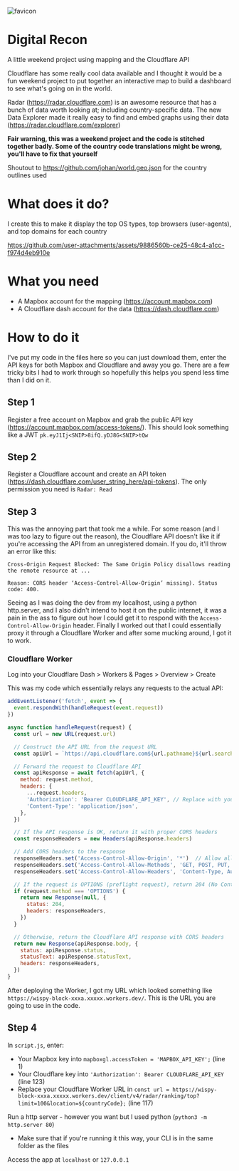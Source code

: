 ![favicon](https://github.com/user-attachments/assets/ddfb422b-f0d4-4aa3-8939-9ee3e638003a)

# Digital Recon
A little weekend project using mapping and the Cloudflare API

Cloudflare has some really cool data available and I thought it would be a fun weekend project to put together an interactive map to build a dashboard to see what's going on in the world.

Radar (https://radar.cloudflare.com) is an awesome resource that has a bunch of data worth looking at; including country-specific data. The new Data Explorer made it really easy to find and embed graphs using their data (https://radar.cloudflare.com/explorer)

**Fair warning, this was a weekend project and the code is stitched together badly. Some of the country code translations might be wrong, you'll have to fix that yourself**

Shoutout to https://github.com/johan/world.geo.json for the country outlines used

# What does it do?
I create this to make it display the top OS types, top browsers (user-agents), and top domains for each country

https://github.com/user-attachments/assets/9886560b-ce25-48c4-a1cc-f974d4eb910e

# What you need
- A Mapbox account for the mapping (https://account.mapbox.com)
- A Cloudflare dash account for the data (https://dash.cloudflare.com)

# How to do it
I've put my code in the files here so you can just download them, enter the API keys for both Mapbox and Cloudflare and away you go. There are a few tricky bits I had to work through so hopefully this helps you spend less time than I did on it.

## Step 1
Register a free account on Mapbox and grab the public API key (https://account.mapbox.com/access-tokens/). This should look something like a JWT `pk.eyJ1Ij<SNIP>8ifQ.yDJ8G<SNIP>tQw`

## Step 2
Register a Cloudflare account and create an API token (https://dash.cloudflare.com/user_string_here/api-tokens). The only permission you need is `Radar: Read`

## Step 3
This was the annoying part that took me a while. For some reason (and I was too lazy to figure out the reason), the Cloudflare API doesn't like it if you're accessing the API from an unregistered domain. If you do, it'll throw an error like this:
```
Cross-Origin Request Blocked: The Same Origin Policy disallows reading the remote resource at ...

Reason: CORS header ‘Access-Control-Allow-Origin’ missing). Status code: 400.
```

Seeing as I was doing the dev from my localhost, using a python http.server, and I also didn't intend to host it on the public internet, it was a pain in the ass to figure out how I could get it to respond with the `Access-Control-Allow-Origin` header. Finally I worked out that I could essentially proxy it through a Cloudflare Worker and after some mucking around, I got it to work.

### Cloudflare Worker
Log into your Cloudflare Dash > Workers & Pages > Overview > Create

This was my code which essentially relays any requests to the actual API:
```js
addEventListener('fetch', event => {
  event.respondWith(handleRequest(event.request))
})

async function handleRequest(request) {
  const url = new URL(request.url)

  // Construct the API URL from the request URL
  const apiUrl = `https://api.cloudflare.com${url.pathname}${url.search}`

  // Forward the request to Cloudflare API
  const apiResponse = await fetch(apiUrl, {
    method: request.method,
    headers: {
      ...request.headers,
      'Authorization': 'Bearer CLOUDFLARE_API_KEY', // Replace with your Cloudflare API key
      'Content-Type': 'application/json',
    },
  })

  // If the API response is OK, return it with proper CORS headers
  const responseHeaders = new Headers(apiResponse.headers)

  // Add CORS headers to the response
  responseHeaders.set('Access-Control-Allow-Origin', '*')  // Allow all origins
  responseHeaders.set('Access-Control-Allow-Methods', 'GET, POST, PUT, DELETE, OPTIONS')  // Allowed HTTP methods
  responseHeaders.set('Access-Control-Allow-Headers', 'Content-Type, Authorization')  // Allowed headers

  // If the request is OPTIONS (preflight request), return 204 (No Content)
  if (request.method === 'OPTIONS') {
    return new Response(null, {
      status: 204,
      headers: responseHeaders,
    })
  }

  // Otherwise, return the Cloudflare API response with CORS headers
  return new Response(apiResponse.body, {
    status: apiResponse.status,
    statusText: apiResponse.statusText,
    headers: responseHeaders,
  })
}
```

After deploying the Worker, I got my URL which looked something like `https://wispy-block-xxxa.xxxxx.workers.dev/`. This is the URL you are going to use in the code.

## Step 4
In `script.js`, enter:
- Your Mapbox key into `mapboxgl.accessToken = 'MAPBOX_API_KEY';` (line 1)
- Your Cloudflare key into `'Authorization': Bearer CLOUDFLARE_API_KEY` (line 123)
- Replace your Cloudflare Worker URL in `const url = https://wispy-block-xxxa.xxxxx.workers.dev/client/v4/radar/ranking/top?limit=100&location=${countryCode};` (line 117)

Run a http server - however you want but I used python (`python3 -m http.server 80`)
- Make sure that if you're running it this way, your CLI is in the same folder as the files

Access the app at `localhost` or `127.0.0.1`
